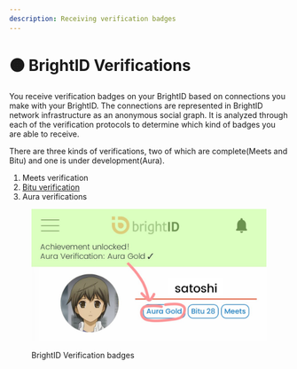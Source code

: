 ```yaml
---
description: Receiving verification badges
---
```


# 🟠 BrightID Verifications

You receive verification badges on your BrightID based on connections you make with your BrightID. The connections are represented in BrightID network infrastructure as an anonymous social graph. It is analyzed through each of the verification protocols to determine which kind of badges you are able to receive.

There are three kinds of verifications, two of which are complete(Meets and Bitu) and one is under development(Aura).

1. Meets verification
2. [Bitu verification](bitu-verification.md)
3. Aura verifications

<figure><img src="../.gitbook/assets/FmP18tvaYAMnJjU.jpeg" alt="BrightID Verification badges"><figcaption><p>BrightID Verification badges</p></figcaption></figure>
